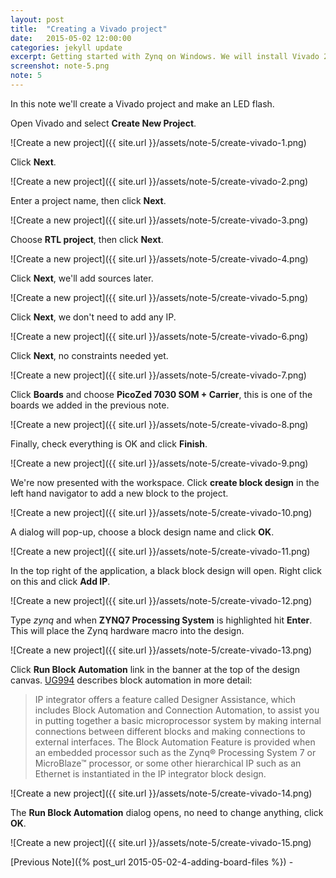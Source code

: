```yaml
---
layout: post
title:  "Creating a Vivado project"
date:   2015-05-02 12:00:00
categories: jekyll update
excerpt: Getting started with Zynq on Windows. We will install Vivado 2014.4 and create the first project.
screenshot: note-5.png
note: 5
---
```


In this note we'll create a Vivado project and make an LED flash. 

Open Vivado and select __Create New Project__.

![Create a new project]({{ site.url }}/assets/note-5/create-vivado-1.png)

Click __Next__.

![Create a new project]({{ site.url }}/assets/note-5/create-vivado-2.png)

Enter a project name, then click __Next__.

![Create a new project]({{ site.url }}/assets/note-5/create-vivado-3.png)

Choose __RTL project__, then click __Next__.

![Create a new project]({{ site.url }}/assets/note-5/create-vivado-4.png)

Click __Next__, we'll add sources later. 

![Create a new project]({{ site.url }}/assets/note-5/create-vivado-5.png)

Click __Next__, we don't need to add any IP. 

![Create a new project]({{ site.url }}/assets/note-5/create-vivado-6.png)

Click __Next__, no constraints needed yet. 

![Create a new project]({{ site.url }}/assets/note-5/create-vivado-7.png)

Click __Boards__ and choose __PicoZed 7030 SOM + Carrier__, this is one of the boards we added in the previous note. 

![Create a new project]({{ site.url }}/assets/note-5/create-vivado-8.png)

Finally, check everything is OK and click __Finish__. 

![Create a new project]({{ site.url }}/assets/note-5/create-vivado-9.png)

We're now presented with the workspace. Click __create block design__ in the left hand navigator to add a new block to the project.

![Create a new project]({{ site.url }}/assets/note-5/create-vivado-10.png)

A dialog will pop-up, choose a block design name and click __OK__.

![Create a new project]({{ site.url }}/assets/note-5/create-vivado-11.png)

In the top right of the application, a black block design will open. Right click on this and click __Add IP__.

![Create a new project]({{ site.url }}/assets/note-5/create-vivado-12.png)

Type _zynq_ and when __ZYNQ7 Processing System__ is highlighted hit __Enter__. This will place the Zynq hardware macro into the design.

![Create a new project]({{ site.url }}/assets/note-5/create-vivado-13.png)

Click __Run Block Automation__ link in the banner at the top of the design canvas. [UG994](http://www.xilinx.com/support/documentation/sw_manuals/xilinx2015_1/ug994-vivado-ip-subsystems.pdf) describes block automation in more detail: 

> IP integrator offers a feature called Designer Assistance, which includes Block Automation
and Connection Automation, to assist you in putting together a basic microprocessor
system by making internal connections between different blocks and making connections
to external interfaces. The Block Automation Feature is provided when an embedded
processor such as the Zynq® Processing System 7 or MicroBlaze™ processor, or some other
hierarchical IP such as an Ethernet is instantiated in the IP integrator block design. 

![Create a new project]({{ site.url }}/assets/note-5/create-vivado-14.png)

The __Run Block Automation__ dialog opens, no need to change anything, click __OK__.

![Create a new project]({{ site.url }}/assets/note-5/create-vivado-15.png)

[Previous Note]({% post_url 2015-05-02-4-adding-board-files %}) - 

